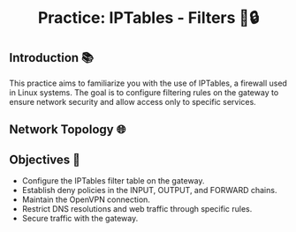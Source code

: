 <h1 align="center">Practice: IPTables - Filters 🚧🔒</h1>

## Introduction 📚
This practice aims to familiarize you with the use of IPTables, a firewall used in Linux systems. The goal is to configure filtering rules on the gateway to ensure network security and allow access only to specific services.

## Network Topology 🌐

## Objectives 🎯
- Configure the IPTables filter table on the gateway.
- Establish deny policies in the INPUT, OUTPUT, and FORWARD chains.
- Maintain the OpenVPN connection.
- Restrict DNS resolutions and web traffic through specific rules.
- Secure traffic with the gateway.
